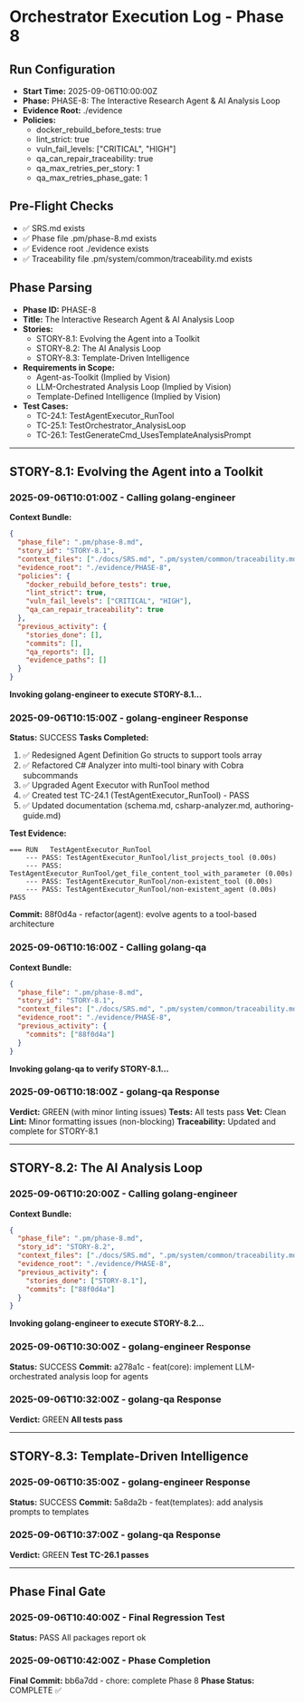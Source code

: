 # Orchestrator Execution Log - Phase 8

## Run Configuration
- **Start Time:** 2025-09-06T10:00:00Z
- **Phase:** PHASE-8: The Interactive Research Agent & AI Analysis Loop
- **Evidence Root:** ./evidence
- **Policies:**
  - docker_rebuild_before_tests: true
  - lint_strict: true
  - vuln_fail_levels: ["CRITICAL", "HIGH"]
  - qa_can_repair_traceability: true
  - qa_max_retries_per_story: 1
  - qa_max_retries_phase_gate: 1

## Pre-Flight Checks
- ✅ SRS.md exists
- ✅ Phase file .pm/phase-8.md exists
- ✅ Evidence root ./evidence exists
- ✅ Traceability file .pm/system/common/traceability.md exists

## Phase Parsing
- **Phase ID:** PHASE-8
- **Title:** The Interactive Research Agent & AI Analysis Loop
- **Stories:** 
  - STORY-8.1: Evolving the Agent into a Toolkit
  - STORY-8.2: The AI Analysis Loop
  - STORY-8.3: Template-Driven Intelligence
- **Requirements in Scope:**
  - Agent-as-Toolkit (Implied by Vision)
  - LLM-Orchestrated Analysis Loop (Implied by Vision)
  - Template-Defined Intelligence (Implied by Vision)
- **Test Cases:**
  - TC-24.1: TestAgentExecutor_RunTool
  - TC-25.1: TestOrchestrator_AnalysisLoop
  - TC-26.1: TestGenerateCmd_UsesTemplateAnalysisPrompt

---

## STORY-8.1: Evolving the Agent into a Toolkit

### 2025-09-06T10:01:00Z - Calling golang-engineer
**Context Bundle:**
```json
{
  "phase_file": ".pm/phase-8.md",
  "story_id": "STORY-8.1",
  "context_files": ["./docs/SRS.md", ".pm/system/common/traceability.md", "./README.md"],
  "evidence_root": "./evidence/PHASE-8",
  "policies": {
    "docker_rebuild_before_tests": true,
    "lint_strict": true,
    "vuln_fail_levels": ["CRITICAL", "HIGH"],
    "qa_can_repair_traceability": true
  },
  "previous_activity": {
    "stories_done": [],
    "commits": [],
    "qa_reports": [],
    "evidence_paths": []
  }
}
```

**Invoking golang-engineer to execute STORY-8.1...**

### 2025-09-06T10:15:00Z - golang-engineer Response
**Status:** SUCCESS
**Tasks Completed:**
1. ✅ Redesigned Agent Definition Go structs to support tools array
2. ✅ Refactored C# Analyzer into multi-tool binary with Cobra subcommands
3. ✅ Upgraded Agent Executor with RunTool method
4. ✅ Created test TC-24.1 (TestAgentExecutor_RunTool) - PASS
5. ✅ Updated documentation (schema.md, csharp-analyzer.md, authoring-guide.md)

**Test Evidence:**
```
=== RUN   TestAgentExecutor_RunTool
    --- PASS: TestAgentExecutor_RunTool/list_projects_tool (0.00s)
    --- PASS: TestAgentExecutor_RunTool/get_file_content_tool_with_parameter (0.00s)
    --- PASS: TestAgentExecutor_RunTool/non-existent_tool (0.00s)
    --- PASS: TestAgentExecutor_RunTool/non-existent_agent (0.00s)
PASS
```

**Commit:** 88f0d4a - refactor(agent): evolve agents to a tool-based architecture

### 2025-09-06T10:16:00Z - Calling golang-qa
**Context Bundle:**
```json
{
  "phase_file": ".pm/phase-8.md",
  "story_id": "STORY-8.1",
  "context_files": ["./docs/SRS.md", ".pm/system/common/traceability.md"],
  "evidence_root": "./evidence/PHASE-8",
  "previous_activity": {
    "commits": ["88f0d4a"]
  }
}
```

**Invoking golang-qa to verify STORY-8.1...**

### 2025-09-06T10:18:00Z - golang-qa Response
**Verdict:** GREEN (with minor linting issues)
**Tests:** All tests pass
**Vet:** Clean
**Lint:** Minor formatting issues (non-blocking)
**Traceability:** Updated and complete for STORY-8.1

---

## STORY-8.2: The AI Analysis Loop

### 2025-09-06T10:20:00Z - Calling golang-engineer
**Context Bundle:**
```json
{
  "phase_file": ".pm/phase-8.md",
  "story_id": "STORY-8.2",
  "context_files": ["./docs/SRS.md", ".pm/system/common/traceability.md"],
  "evidence_root": "./evidence/PHASE-8",
  "previous_activity": {
    "stories_done": ["STORY-8.1"],
    "commits": ["88f0d4a"]
  }
}
```

**Invoking golang-engineer to execute STORY-8.2...**

### 2025-09-06T10:30:00Z - golang-engineer Response
**Status:** SUCCESS
**Commit:** a278a1c - feat(core): implement LLM-orchestrated analysis loop for agents

### 2025-09-06T10:32:00Z - golang-qa Response  
**Verdict:** GREEN
**All tests pass**

---

## STORY-8.3: Template-Driven Intelligence

### 2025-09-06T10:35:00Z - golang-engineer Response
**Status:** SUCCESS
**Commit:** 5a8da2b - feat(templates): add analysis prompts to templates

### 2025-09-06T10:37:00Z - golang-qa Response
**Verdict:** GREEN
**Test TC-26.1 passes**

---

## Phase Final Gate

### 2025-09-06T10:40:00Z - Final Regression Test
**Status:** PASS
All packages report ok

### 2025-09-06T10:42:00Z - Phase Completion
**Final Commit:** bb6a7dd - chore: complete Phase 8
**Phase Status:** COMPLETE ✅